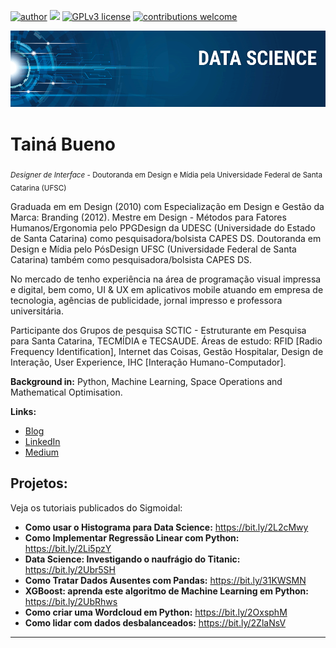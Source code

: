 [![author](https://img.shields.io/badge/author-carlosfab-red.svg)](https://www.linkedin.com/in/tain%C3%A1-a-bueno-de-oliveira-856b62b8) 
[![](https://img.shields.io/badge/python-3.7+-blue.svg)](https://www.python.org/downloads/release/python-365/) [![GPLv3 license](https://img.shields.io/badge/License-GPLv3-blue.svg)](http://perso.crans.org/besson/LICENSE.html) [![contributions welcome](https://img.shields.io/badge/contributions-welcome-brightgreen.svg?style=flat)](https://github.com/carlosfab/data_science/issues)

<p align="center">
  <img src="banner.png" >
</p>



# Tainá Bueno
<sub>*Designer de Interface* - Doutoranda em Design e Mídia pela Universidade Federal de Santa Catarina (UFSC)</sub>

<p>
Graduada em em Design (2010) com Especialização em Design e Gestão da Marca: Branding (2012). Mestre em Design - Métodos para Fatores Humanos/Ergonomia pelo PPGDesign da UDESC (Universidade do Estado de Santa Catarina) como pesquisadora/bolsista CAPES DS. Doutoranda em Design e Mídia pelo PósDesign UFSC (Universidade Federal de Santa Catarina) também como pesquisadora/bolsista CAPES DS.

No mercado de tenho experiência na área de programação visual impressa e digital, bem como, UI & UX em aplicativos mobile atuando em empresa de tecnologia, agências de publicidade, jornal impresso e professora universitária. 

Participante dos Grupos de pesquisa SCTIC - Estruturante em Pesquisa para Santa Catarina, TECMÍDIA e TECSAUDE. Áreas de estudo: RFID [Radio Frequency Identification], Internet das Coisas, Gestão Hospitalar, Design de Interação, User Experience, IHC [Interação Humano-Computador].
</p>


**Background in:** Python, Machine Learning, Space Operations and Mathematical Optimisation.

**Links:**
* [Blog](http://tainabueno.com)
* [LinkedIn](https://www.linkedin.com/in/tain%C3%A1-a-bueno-de-oliveira-856b62b8/)
* [Medium](https://www.medium.com)


## Projetos:
Veja os tutoriais publicados do Sigmoidal:

* **Como usar o Histograma para Data Science:** https://bit.ly/2L2cMwy
* **Como Implementar Regressão Linear com Python:** https://bit.ly/2Li5pzY
* **Data Science: Investigando o naufrágio do Titanic:** https://bit.ly/2Ubr5SH
* **Como Tratar Dados Ausentes com Pandas:** https://bit.ly/31KWSMN
* **XGBoost: aprenda este algoritmo de Machine Learning em Python:** https://bit.ly/2UbRhws
* **Como criar uma Wordcloud em Python:** https://bit.ly/2OxsphM
* **Como lidar com dados desbalanceados:** https://bit.ly/2ZlaNsV

---




